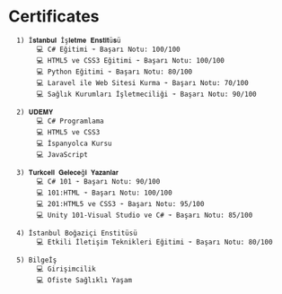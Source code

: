 # Certificates 
      1) İ𝐬𝐭𝐚𝐧𝐛𝐮𝐥 İş𝐥𝐞𝐭𝐦𝐞 𝐄𝐧𝐬𝐭𝐢𝐭ü𝐬ü
           💻 C# Eğitimi ➛ Başarı Notu: 100/100
           💻 HTML5 ve CSS3 Eğitimi ➛ Başarı Notu: 100/100
           💻 Python Eğitimi ➛ Başarı Notu: 80/100
           💻 Laravel ile Web Sitesi Kurma ➛ Başarı Notu: 70/100
           💻 Sağlık Kurumları İşletmeciliği ➛ Başarı Notu: 90/100
           
      2) 𝐔𝐃𝐄𝐌𝐘
           💻 C# Programlama
           💻 HTML5 ve CSS3
           💻 İspanyolca Kursu
           💻 JavaScript
           
      3) 𝐓𝐮𝐫𝐤𝐜𝐞𝐥𝐥 𝐆𝐞𝐥𝐞𝐜𝐞ğ𝐢 𝐘𝐚𝐳𝐚𝐧𝐥𝐚𝐫
           💻 C# 101 ➛ Başarı Notu: 90/100
           💻 101:HTML ➛ Başarı Notu: 100/100
           💻 201:HTML5 ve CSS3 ➛ Başarı Notu: 95/100
           💻 Unity 101-Visual Studio ve C# ➛ Başarı Notu: 85/100
      
      4) İstanbul Boğaziçi Enstitüsü
           💻 Etkili İletişim Teknikleri Eğitimi ➛ Başarı Notu: 80/100
           
      5) Bilgeİş
           💻 Girişimcilik
           💻 Ofiste Sağlıklı Yaşam

